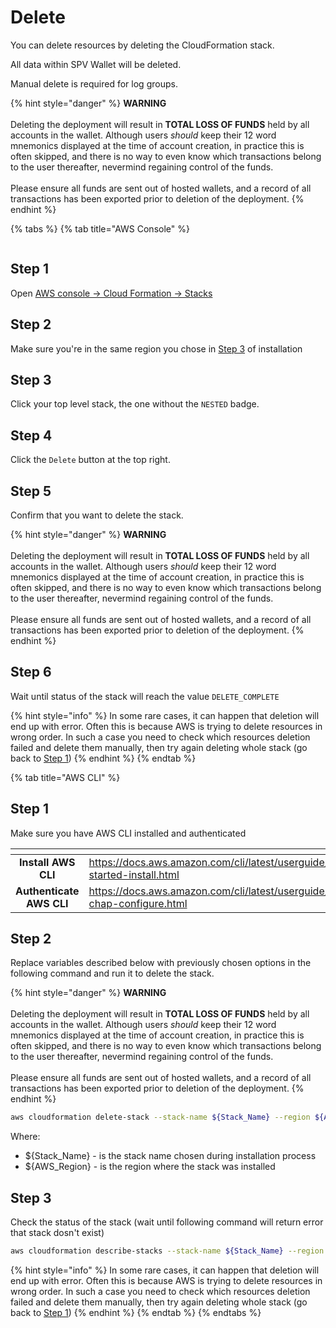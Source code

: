 # Delete

You can delete resources by deleting the CloudFormation stack.

All data within SPV Wallet will be deleted.

Manual delete is required for log groups.

{% hint style="danger" %}
**WARNING**\
\
Deleting the deployment will result in **TOTAL LOSS OF FUNDS** held by all accounts in the wallet. Although users _should_ keep their 12 word mnemonics displayed at the time of account creation, in practice this is often skipped, and there is no way to even know which transactions belong to the user thereafter, nevermind regaining control of the funds.\
\
Please ensure all funds are sent out of hosted wallets, and a record of all transactions has been exported prior to deletion of the deployment.
{% endhint %}

{% tabs %}
{% tab title="AWS Console" %}
<figure><img src="../../.gitbook/assets/image (11).png" alt=""><figcaption></figcaption></figure>

## Step 1

Open [AWS console -> Cloud Formation -> Stacks](https://console.aws.amazon.com/cloudformation/home#stacks)

## Step 2

Make sure you're in the same region you chose in [Step 3](installation.md#step-4) of installation

## Step 3

Click your top level stack, the one without the `NESTED` badge.

## Step 4

Click the `Delete` button at the top right.

## Step 5

Confirm that you want to delete the stack.

{% hint style="danger" %}
**WARNING**\
\
Deleting the deployment will result in **TOTAL LOSS OF FUNDS** held by all accounts in the wallet. Although users _should_ keep their 12 word mnemonics displayed at the time of account creation, in practice this is often skipped, and there is no way to even know which transactions belong to the user thereafter, nevermind regaining control of the funds.\
\
Please ensure all funds are sent out of hosted wallets, and a record of all transactions has been exported prior to deletion of the deployment.
{% endhint %}

## Step 6

Wait until status of the stack will reach the value `DELETE_COMPLETE`

{% hint style="info" %}
In some rare cases, it can happen that deletion will end up with error. Often this is because AWS is trying to delete resources in wrong order. In such a case you need to check which resources deletion failed and delete them manually, then try again deleting whole stack (go back to [Step 1](delete.md#step-1))
{% endhint %}
{% endtab %}

{% tab title="AWS CLI" %}
## Step 1

Make sure you have AWS CLI installed and authenticated

<table data-card-size="large" data-column-title-hidden data-view="cards" data-full-width="true"><thead><tr><th align="center"></th><th data-hidden data-card-target data-type="content-ref"></th></tr></thead><tbody><tr><td align="center"><strong>Install AWS CLI</strong></td><td><a href="https://docs.aws.amazon.com/cli/latest/userguide/getting-started-install.html">https://docs.aws.amazon.com/cli/latest/userguide/getting-started-install.html</a></td></tr><tr><td align="center"><strong>Authenticate AWS CLI</strong></td><td><a href="https://docs.aws.amazon.com/cli/latest/userguide/cli-chap-configure.html">https://docs.aws.amazon.com/cli/latest/userguide/cli-chap-configure.html</a></td></tr></tbody></table>

## Step 2

Replace variables described below with previously chosen options in the following command and run it to delete the stack.

{% hint style="danger" %}
**WARNING**\
\
Deleting the deployment will result in **TOTAL LOSS OF FUNDS** held by all accounts in the wallet. Although users _should_ keep their 12 word mnemonics displayed at the time of account creation, in practice this is often skipped, and there is no way to even know which transactions belong to the user thereafter, nevermind regaining control of the funds.\
\
Please ensure all funds are sent out of hosted wallets, and a record of all transactions has been exported prior to deletion of the deployment.
{% endhint %}

```bash
aws cloudformation delete-stack --stack-name ${Stack_Name} --region ${AWS_Region}
```

Where:

* ${Stack\_Name} - is the stack name chosen during installation process
* ${AWS\_Region} - is the region where the stack was installed

## Step 3

Check the status of the stack (wait until following command will return error that stack dosn't exist)

```bash
aws cloudformation describe-stacks --stack-name ${Stack_Name} --region ${AWS_Region}
```

{% hint style="info" %}
In some rare cases, it can happen that deletion will end up with error. Often this is because AWS is trying to delete resources in wrong order. In such a case you need to check which resources deletion failed and delete them manually, then try again deleting whole stack (go back to [Step 1](delete.md#step-1-1))
{% endhint %}
{% endtab %}
{% endtabs %}

